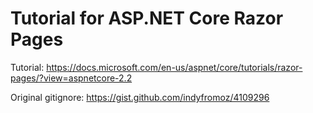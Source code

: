 # Tutorial for ASP.NET Core Razor Pages

Tutorial: https://docs.microsoft.com/en-us/aspnet/core/tutorials/razor-pages/?view=aspnetcore-2.2

Original gitignore: https://gist.github.com/indyfromoz/4109296
